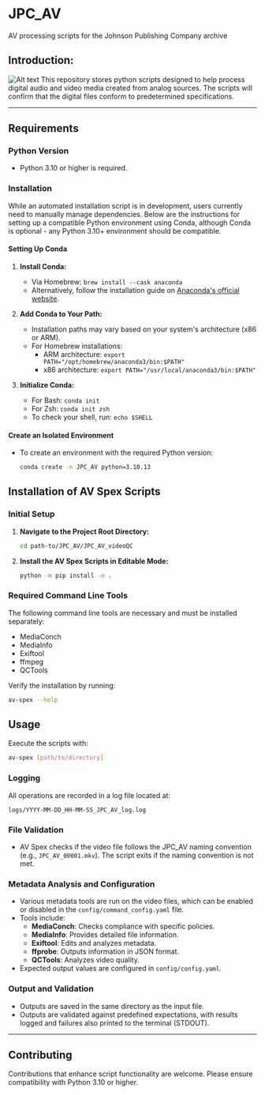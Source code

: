 # JPC_AV
AV processing scripts for the Johnson Publishing Company archive

## Introduction:
![Alt text](https://github.com/JPC-AV/JPC_AV_videoQC/blob/main/av_spex_the_logo.png?raw=true)
This repository stores python scripts designed to help process digital audio and video media created from analog sources. The scripts will confirm that the digital files conform to predetermined specifications. 

----

## Requirements

### Python Version
- Python 3.10 or higher is required.

### Installation
While an automated installation script is in development, users currently need to manually manage dependencies. Below are the instructions for setting up a compatible Python environment using Conda, although Conda is optional - any Python 3.10+ environment should be compatible.

#### Setting Up Conda
1. **Install Conda:**
   - Via Homebrew: `brew install --cask anaconda`
   - Alternatively, follow the installation guide on [Anaconda's official website](https://conda.io/projects/conda/en/latest/user-guide/install/macos.html).

2. **Add Conda to Your Path:**
   - Installation paths may vary based on your system's architecture (x86 or ARM).
   - For Homebrew installations:
     - ARM architecture: `export PATH="/opt/homebrew/anaconda3/bin:$PATH"`
     - x86 architecture: `export PATH="/usr/local/anaconda3/bin:$PATH"`

3. **Initialize Conda:**
   - For Bash: `conda init`
   - For Zsh: `conda init zsh`
   - To check your shell, run: `echo $SHELL`

#### Create an Isolated Environment
- To create an environment with the required Python version:
  ```bash
  conda create -n JPC_AV python=3.10.13
  ```

## Installation of AV Spex Scripts

### Initial Setup

1. **Navigate to the Project Root Directory:**
   ```bash
   cd path-to/JPC_AV/JPC_AV_videoQC
   ```

2. **Install the AV Spex Scripts in Editable Mode:**
   ```bash
   python -m pip install -e .
   ```

### Required Command Line Tools

The following command line tools are necessary and must be installed separately:
- MediaConch
- MediaInfo
- Exiftool
- ffmpeg
- QCTools

Verify the installation by running:
```bash
av-spex --help
```

## Usage

Execute the scripts with:
```bash
av-spex [path/to/directory]
```

### Logging
All operations are recorded in a log file located at:
```
logs/YYYY-MM-DD_HH-MM-SS_JPC_AV_log.log
```

### File Validation
- AV Spex checks if the video file follows the JPC_AV naming convention (e.g., `JPC_AV_00001.mkv`). The script exits if the naming convention is not met.

### Metadata Analysis and Configuration
- Various metadata tools are run on the video files, which can be enabled or disabled in the `config/command_config.yaml` file.
- Tools include:
  - **MediaConch**: Checks compliance with specific policies.
  - **MediaInfo**: Provides detailed file information.
  - **Exiftool**: Edits and analyzes metadata.
  - **ffprobe**: Outputs information in JSON format.
  - **QCTools**: Analyzes video quality.
- Expected output values are configured in `config/config.yaml`.

### Output and Validation
- Outputs are saved in the same directory as the input file.
- Outputs are validated against predefined expectations, with results logged and failures also printed to the terminal (STDOUT).

---

## Contributing
Contributions that enhance script functionality are welcome. Please ensure compatibility with Python 3.10 or higher.

